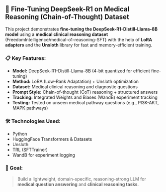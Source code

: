 <h2>🚀 Fine-Tuning DeepSeek-R1 on Medical Reasoning (Chain-of-Thought) Dataset</h2>

<p>This project demonstrates <strong>fine-tuning the DeepSeek-R1-Distill-Llama-8B model</strong> using a 
<strong>medical clinical reasoning dataset</strong> (FreedomIntelligence/medical-o1-reasoning-SFT) with the help of 
<strong>LoRA adapters</strong> and the <strong>Unsloth</strong> library for fast and memory-efficient training.</p>

<h3>📋 Key Features:</h3>
<ul>
  <li><strong>Model:</strong> DeepSeek-R1-Distill-Llama-8B (4-bit quantized for efficient fine-tuning)</li>
  <li><strong>Method:</strong> LoRA (Low-Rank Adaptation) + Unsloth optimization</li>
  <li><strong>Dataset:</strong> Medical clinical reasoning and diagnostic questions</li>
  <li><strong>Prompt Style:</strong> Chain-of-thought (CoT) reasoning + structured answers</li>
  <li><strong>Tracking:</strong> Integrated Weights and Biases (WandB) experiment tracking</li>
  <li><strong>Testing:</strong> Tested on unseen medical pathway questions (e.g., PI3K-AKT, MAPK pathways)</li>
</ul>

<h3>🛠 Technologies Used:</h3>
<ul>
  <li>Python</li>
  <li>HuggingFace Transformers & Datasets</li>
  <li>Unsloth</li>
  <li>TRL (SFTTrainer)</li>
  <li>WandB for experiment logging</li>
</ul>

<h3>🎯 Goal:</h3>
<blockquote>
  Build a lightweight, domain-specific, reasoning-strong LLM for <strong>medical question answering</strong> and 
  <strong>clinical reasoning tasks</strong>.
</blockquote>
